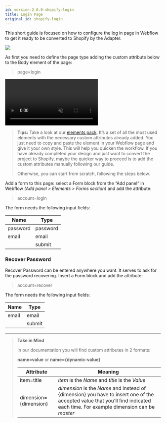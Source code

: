 ```yaml
---
id: version-2.0.0-shopify-login
title: Login Page
original_id: shopify-login
---
```


This short guide is focused on how to configure the log in page in Webflow to get it ready to be converted to Shopify by the Adapter. 

![](assets/shopify-login.png)

As first you need to define the page type adding the custom attribute below to the Body element of the page:

>page=login

<pre>
<video autoplay muted playsinline="true" loop>
<source src="/assets/page-type.webm">
</video>
</pre>

> **Tips:**
> Take a look at our [elements pack](https://preview.webflow.com/preview/webflow-to-shopify-elements?utm_medium=preview_link&utm_source=designer&utm_content=webflow-to-shopify-elements&preview=71280fc62c37d44b2222bbe7b9a3e953&mode=preview). It’s a set of all the most used elements with the necessary custom attributes already added. You just need to copy and paste the element in your Webflow page and give it your own style. This will help you quicken the workflow. If you have already completed your design and just want to convert the project to Shopify, maybe the quicker way to proceed is to add the custom attributes manually following our guide.
>
> Otherwise, you can start from scratch, following the steps below.

Add a form to this page: select a Form block from the “Add panel” in Webflow *(Add panel > Elements > Forms section)* and add the attribute:

> account=login

The form needs the following input fields: 

 **Name**             | **Type** | 
 -------------        | --------------- |
 | password           | password |
 | email | email |
 |                         | submit |


### Recover Password
Recover Password can be entered anywhere you want. It serves to ask for the password recovering.
Insert a Form block and add the attribute:

> account=recover

The form needs the following input fields: 

 **Name**             | **Type** | 
 -------------        | --------------- |
 | email | email |
 |                         | submit |


---------
> **Take in Mind**
>
> In our documentation you will find custom attributes in 2 formats:
>
> **name=value** or **name={dynamic-value}**
>
>
> **Attribute**             | **Meaning** | 
> -------------             | --------------- |
> | item=title              | *item* is the *Name* and *title* is the *Value* |
> | dimension={dimension}   | *dimension* is the *Name* and instead of {dimension} you have to insert one of the accepted value that you'll find indicated each time. For example dimension can be *master*|